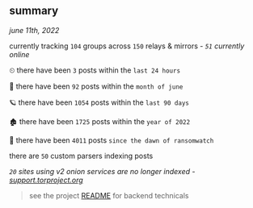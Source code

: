 
## summary
_june 11th, 2022_

currently tracking `104` groups across `150` relays & mirrors - _`51` currently online_

⏲ there have been `3` posts within the `last 24 hours`

🦈 there have been `92` posts within the `month of june`

🪐 there have been `1054` posts within the `last 90 days`

🏚 there have been `1725` posts within the `year of 2022`

🦕 there have been `4011` posts `since the dawn of ransomwatch`

there are `50` custom parsers indexing posts

_`20` sites using v2 onion services are no longer indexed - [support.torproject.org](https://support.torproject.org/onionservices/v2-deprecation/)_

> see the project [README](https://github.com/joshhighet/ransomwatch#ransomwatch--) for backend technicals
